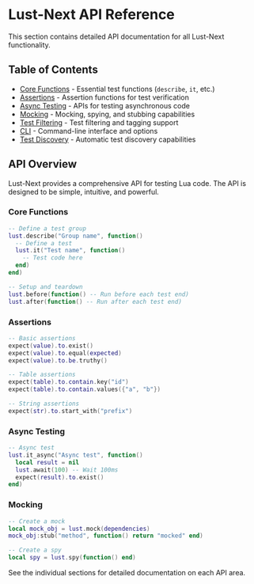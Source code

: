 # Lust-Next API Reference

This section contains detailed API documentation for all Lust-Next functionality.

## Table of Contents

- [Core Functions](core.md) - Essential test functions (`describe`, `it`, etc.)
- [Assertions](assertions.md) - Assertion functions for test verification
- [Async Testing](async.md) - APIs for testing asynchronous code
- [Mocking](mocking.md) - Mocking, spying, and stubbing capabilities
- [Test Filtering](filtering.md) - Test filtering and tagging support
- [CLI](cli.md) - Command-line interface and options
- [Test Discovery](discovery.md) - Automatic test discovery capabilities

## API Overview

Lust-Next provides a comprehensive API for testing Lua code. The API is designed to be simple, intuitive, and powerful.

### Core Functions

```lua
-- Define a test group
lust.describe("Group name", function()
  -- Define a test
  lust.it("Test name", function()
    -- Test code here
  end)
end)

-- Setup and teardown
lust.before(function() -- Run before each test end)
lust.after(function() -- Run after each test end)
```

### Assertions

```lua
-- Basic assertions
expect(value).to.exist()
expect(value).to.equal(expected)
expect(value).to.be.truthy()

-- Table assertions
expect(table).to.contain.key("id")
expect(table).to.contain.values({"a", "b"})

-- String assertions
expect(str).to.start_with("prefix")
```

### Async Testing

```lua
-- Async test
lust.it_async("Async test", function()
  local result = nil
  lust.await(100) -- Wait 100ms
  expect(result).to.exist()
end)
```

### Mocking

```lua
-- Create a mock
local mock_obj = lust.mock(dependencies)
mock_obj:stub("method", function() return "mocked" end)

-- Create a spy
local spy = lust.spy(function() end)
```

See the individual sections for detailed documentation on each API area.